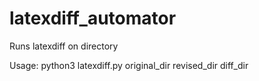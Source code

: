 # latexdiff_automator
Runs latexdiff on directory

Usage: python3 latexdiff.py original_dir revised_dir diff_dir